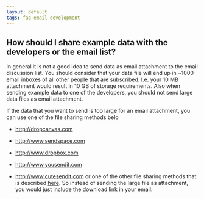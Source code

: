 ```yaml
---
layout: default
tags: faq email development
---
```


## How should I share example data with the developers or the email list?

In general it is not a good idea to send data as email attachment to the email discussion list. You should consider that your data file will end up in ~1000 email inboxes of all other people that are subscribed. I.e. your 10 MB attachment would result in 10 GB of storage requirements. Also when sending example data to one of the developers, you should not send large data files as email attachment. 

If the data that you want to send is too large for an email attachment, you can use one of the file sharing methods belo

*  http://dropcanvas.com

*  http://www.sendspace.com

*  http://www.dropbox.com 

*  http://www.yousendit.com

*  http://www.cutesendit.com
or one of the other file sharing methods that is described [here](http://www.techlore.com/blog/entry/18653/Great-Ways-to-Send--Receive-or-Share-Large-Files). So instead of sending the large file as attachment, you would just include the download link in your email.
